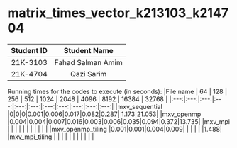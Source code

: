 # matrix_times_vector_k213103_k214704

|Student ID| Student Name|
|:---:|:---:|
|21K-3103| Fahad Salman Amim|
|21K-4704| Qazi Sarim|


Running times for the codes to execute (in seconds):
|File name | 64 | 128 | 256 | 512 | 1024 | 2048 | 4096 | 8192 | 16384 | 32768 |
|:---:|:---:|:---:|:---:|:---:|:---:|:---:|:---:|:---:|:---:|:---:|
|mxv_sequential |0|0|0|0.001|0.006|0.017|0.082|0.287| 1.173|21.053|
|mxv_openmp |0.004|0.004|0.007|0.016|0.003|0.006|0.035|0.094|0.372|13.735|
|mxv_mpi |  |  |  |  |  |  |  |  |  |  |
|mxv_openmp_tiling |0.001|0.001|0.004|0.009|  |  |  |  |  |1.488|
|mxv_mpi_tiling |  |  |  |  |  |  |  |  |  |  |
